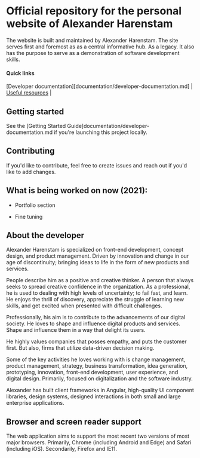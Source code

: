 # Official repository for the personal website of Alexander Harenstam

The website is built and maintained by Alexander Harenstam. The site serves first and foremost as as a central informative hub. As a legacy. It also has the purpose to serve as a demonstration of software development skills.

#### Quick links

[Developer documentation][documentation/developer-documentation.md] |
[Useful resources](documentation/useful-resources.md) |

## Getting started

See the [Getting Started Guide]documentation/developer-documentation.md if you're launching this project locally.

## Contributing

If you'd like to contribute, feel free to create issues and reach out if you'd like to add changes.

## What is being worked on now (2021):

- Portfolio section

- Fine tuning

## About the developer

Alexander Harenstam is specialized on front-end development, concept design, and product management. Driven by innovation and change in our age of discontinuity; bringing ideas to life in the form of new products and services.

People describe him as a positive and creative thinker. A person that always seeks to spread creative confidence in the organization. As a professional, he is used to dealing with high levels of uncertainty; to fail fast, and learn. He enjoys the thrill of discovery, appreciate the struggle of learning new skills, and get excited when presented with difficult challenges.

Professionally, his aim is to contribute to the advancements of our digital society. He loves to shape and influence digital products and services. Shape and influence them in a way that delight its users.

He highly values companies that posses empathy, and puts the customer first. But also, firms that utilize data-driven decision making.

Some of the key activities he loves working with is change management, product management, strategy, business transformation, idea generation, prototyping, innovation, front-end development, user experience, and digital design. Primarily, focused on digitalization and the software industry.

Alexander has built client frameworks in Angular, high-quality UI component libraries, design systems, designed interactions in both small and large enterprise applications.

## Browser and screen reader support

The web application aims to support the most recent two versions of most major browsers.
Primarily, Chrome (including Android and Edge) and Safari (including iOS). Secondarily, Firefox and IE11.
